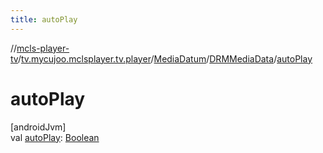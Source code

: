 ```yaml
---
title: autoPlay
---
```

//[mcls-player-tv](../../../../index.html)/[tv.mycujoo.mclsplayer.tv.player](../../index.html)/[MediaDatum](../index.html)/[DRMMediaData](index.html)/[autoPlay](auto-play.html)



# autoPlay



[androidJvm]\
val [autoPlay](auto-play.html): [Boolean](https://kotlinlang.org/api/latest/jvm/stdlib/kotlin/-boolean/index.html)




